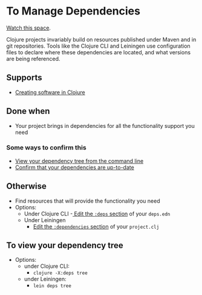 # To Manage Dependencies

[Watch this space](https://github.com/ericdscott/ClojureCookbook/issues/1).

Clojure projects invariably build on resources published under Maven
and in git repositories. Tools like the Clojure CLI and Leiningen use
configuration files to declare where these dependencies are located,
and what versions are being referenced.

## Supports
- [Creating software in Clojure]

## Done when

- Your project brings in dependencies for all the functionality support you need

### Some ways to confirm this
- [View your dependency tree from the command line](#to-view-your-dependency-tree)
- [Confirm that your dependencies are up-to-date]

## Otherwise
- Find resources that will provide the functionality you need
- Options:
  - Under Clojure CLI -[ Edit the `:deps`
    section](https://clojure.org/guides/deps_and_cli#_running_a_repl_and_using_libraries)
    of your `deps.edn`
  - Under Leiningen
    - [Edit the `:dependencies`
      section](https://codeberg.org/leiningen/leiningen/src/branch/stable/doc/TUTORIAL.md#user-content-dependencies)
      of your `project.clj`

## To view your dependency tree

- Options:
  - under Clojure CLI:
    - `clojure -X:deps tree`
  - under Leiningen:
    - `lein deps tree`

[Confirm that your dependencies are up-to-date]:./ToAddressStaleDependencies.md
[Creating software in Clojure]:./ToCreateSoftware.md

    
